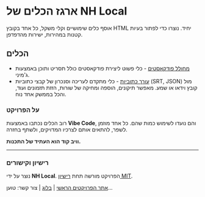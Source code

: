 # ארגז הכלים של NH Local

אוסף כלים שימושיים וקלי משקל, כל אחד בקובץ HTML יחיד. נוצרו כדי לפתור בעיות קטנות במהירות, ישירות מהדפדפן.

## הכלים

*   [מחולל פודקאסטים](tools/podcast_generator.html) - כלי פשוט ליצירת פודקאסטים כולל תסריט ותוכן באמצעות ג'מיני.
*   [עורך כתוביות](tools/subtitle_editor.html) - כלי מתקדם לעריכה וסנכרון של קבצי כתוביות (SRT, JSON) מול קובץ וידאו או שמע. מאפשר תיקונים, הוספה ומחיקה של שורות, הזזת תזמונים ועוד, והכל בממשק אחד נוח.

### על הפרויקט

רוב הכלים נכתבו באמצעות **Vibe Code**, והם נועדו לשימוש כמות שהם.
כל אחד מוזמן לשפר, להתאים אותם לצרכיו המדויקים, ולשתף בחזרה.

**וויב קוד הוא העתיד של התכנות.**

---

### רישיון וקישורים

נוצר על ידי **NH Local**. הפרויקט מורשה תחת [רישיון MIT](LICENSE).

[אתר הפרויקטים הראשי](https://nhlocal.github.io) | [בלוג](https://blog.ze-kal.top) | צור קשר: <a id="contact-link">טוען...</a>
